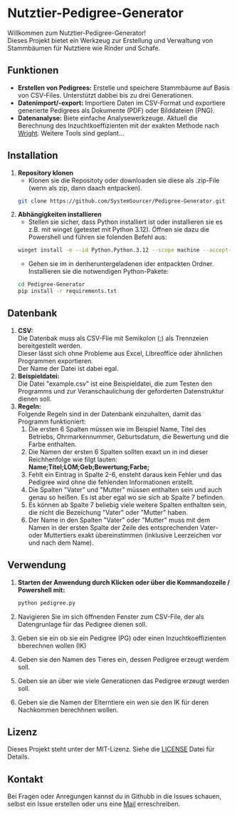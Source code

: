 # Nutztier-Pedigree-Generator

Willkommen zum Nutztier-Pedigree-Generator!  
Dieses Projekt bietet ein Werkzeug zur Erstellung und Verwaltung von Stammbäumen für Nutztiere wie Rinder und Schafe. 

## Funktionen

- **Erstellen von Pedigrees:** Erstelle und speichere Stammbäume auf Basis von CSV-Files. Unterstützt dabbei bis zu drei Generationen.
- **Datenimport/-export:** Importiere Daten im CSV-Format und exportiere generierte Pedigrees als Dokumente (PDF) oder Bilddateien (PNG).
- **Datenanalyse:** Biete einfache Analysewerkzeuge. Aktuell die Berechnung des Inzuchtkoeffizienten mit der exakten Methode nach [Wright](https://de.wikipedia.org/wiki/Inzuchtkoeffizient#Exakte_Methode_nach_Wright).  Weitere Tools sind geplant...

## Installation

1. **Repository klonen**
   - Klonen sie die Repositoty oder downloaden sie diese als .zip-File (wenn als zip, dann daach entpacken).
   ```bash
   git clone https://github.com/SystemSourcer/Pedigree-Generator.git
   
   ```
3. **Abhängigkeiten installieren**
   - Stellen sie sicher, dass Python installiert ist oder installieren sie es z.B. mit winget (getestet mit Python 3.12). Öffnen sie dazu die Powershell und führen sie folenden Befehl aus:
   ```bash
   winget install -e --id Python.Python.3.12 --scope machine --accept-package-agreements --accept-source-agreements
   ```
   - Gehen sie im in denheruntergeladenen ider entpackten Ordner. Installieren sie die notwendigen Python-Pakete:
   ```bash
   cd Pedigree-Generator
   pip install -r requirements.txt
   ```

## Datenbank
1. **CSV:**  
  Die Datenbak muss als CSV-Flie mit Semikolon (;) als Trennzeien bereitgestellt werden.  
  Dieser lässt sich ohne Probleme aus Excel, Libreoffice oder ähnlichen Programmen exportieren.  
  Der Name der Datei ist dabei egal.
2. **Beispieldatei:**  
  Die Datei "example.csv" ist eine Beispieldatei, die zum Testen den Programms und zur Veranschaulichung der geforderten Datenstruktur dienen soll. 
3. **Regeln:**  
   Folgende Regeln sind in der Datenbank einzuhalten, damit das Programm funktioniert:
      1. Die ersten 6 Spalten müssen wie im Beispiel Name, Titel des Betriebs, Ohrmarkennummer, Geburtsdatum, die Bewertung und die Farbe enthalten.
      2. Die Namen der ersten 6 Spalten sollten exaxt un in ind dieser Reichhenfolge wie filgt lauten: **Name;Titel;LOM;Geb;Bewertung;Farbe;**
      3. Fehlt ein Eintrag in Spalte 2-6, ensteht daraus kein Fehler und das Pedigree wird ohne die fehlenden Informationen erstellt.
      4. Die Spalten "Vater" und "Mutter" müssen enthalten sein und auch genau so heißen. Es ist aber egal wo sie sich ab Spalte 7 befinden.
      5. Es können ab Spalte 7 beliebig viele weitere Spalten enthalten sein, die nicht die Bezeichung "Vater" oder "Mutter" haben.
      6. Der Name in den Spalten "Vater" oder "Mutter" muss mit dem Namen in der ersten Spalte der Zeile des entsprechenden Vater- oder Muttertiers exakt übereinstimmen (inklusive Leerzeichen vor und nach dem Name).

## Verwendung

1. **Starten der Anwendung durch Klicken oder über die Kommandozeile / Powershell mit:**
   ```bash
   python pedigree.py
   ```

2. Navigieren Sie im sich öffnenden Fenster zum CSV-File, der als Datengrunlage für das Pedigree dienen soll.
3. Geben sie ein ob sie ein Pedigree (PG) oder einen Inzuchtkoeffizienten bberechnen wollen (IK)
4. Geben sie den Namen des Tieres ein, dessen Pedigree erzeugt werdem soll.
5. Geben sie an über wie viele Generationen das Pedigree erzeugt werden soll.
6. Geben sie die Namen der Elterntiere ein wen sie den IK für deren Nachkommen berechhnen wollen.

## Lizenz

Dieses Projekt steht unter der MIT-Lizenz. Siehe die [LICENSE](LICENSE) Datei für Details.

## Kontakt

Bei Fragen oder Anregungen kannst du in Githubb in die Issues schauen, selbst ein Issue erstellen oder uns eine [Mail](mailto:simon@galloway-mielke.de) erreschreiben.

